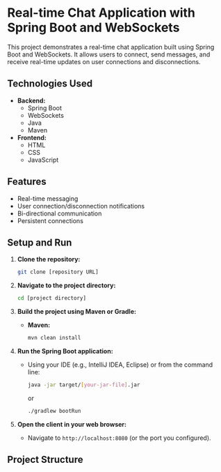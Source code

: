 # Real-time Chat Application with Spring Boot and WebSockets

This project demonstrates a real-time chat application built using Spring Boot and WebSockets. It allows users to connect, send messages, and receive real-time updates on user connections and disconnections.

## Technologies Used

* **Backend:**
    * Spring Boot
    * WebSockets
    * Java
    * Maven
* **Frontend:**
    * HTML
    * CSS
    * JavaScript

## Features

* Real-time messaging
* User connection/disconnection notifications
* Bi-directional communication
* Persistent connections

## Setup and Run

1.  **Clone the repository:**

    ```bash
    git clone [repository URL]
    ```

2.  **Navigate to the project directory:**

    ```bash
    cd [project directory]
    ```

3.  **Build the project using Maven or Gradle:**

    * **Maven:**

        ```bash
        mvn clean install
        ```

4.  **Run the Spring Boot application:**

    * Using your IDE (e.g., IntelliJ IDEA, Eclipse) or from the command line:

        ```bash
        java -jar target/[your-jar-file].jar
        ```
        or
        ```bash
        ./gradlew bootRun
        ```

5.  **Open the client in your web browser:**

    * Navigate to `http://localhost:8080` (or the port you configured).

## Project Structure
